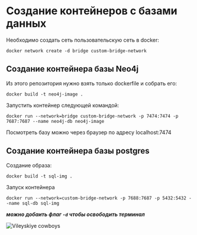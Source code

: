 # Создание контейнеров с базами данных

Необходимо создать сеть пользовательскую сеть в docker:

```
docker network create -d bridge custom-bridge-network
```

## Создание контейнера базы Neo4j

Из этого репозитория нужно взять только dockerfile и собрать его: 

```
docker build -t neo4j-image .
```

Запустить контейнер следующей командой: 

```
docker run --network=bridge custom-bridge-network -p 7474:7474 -p 7687:7687 --name neo4j-db neo4j-image
```

Посмотреть базу можно через браузер по адресу localhost:7474

## Создание контейнера базы postgres

Создание образа:

```
docker build -t sql-img .
```

Запуск контейнера

```
docker run --network=custom-bridge-network -p 7688:7687 -p 5432:5432 --name sql-db sql-img
```

**_можно добаить флаг `-d` чтобы освободить терминал_**


<img src="https://i.scdn.co/image/ab67616d0000b2730ce52f4ba340a1e459e6a978" Title="Vileyskiye cowboys">
